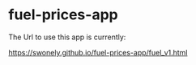 # fuel-prices-app

The Url to use this app is currently:

https://swonely.github.io/fuel-prices-app/fuel_v1.html
